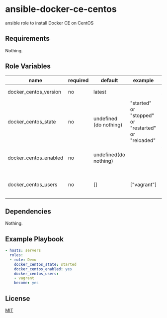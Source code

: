 # ansible-docker-ce-centos

ansible role to install Docker CE on CentOS



## Requirements

Nothing.

## Role Variables

name | required | default | example | description
--- | --- | --- | --- | ---
docker_centos_version | no | latest | | docker version
docker_centos_state | no | undefined (do nothing) | "started" or "stopped" or "restarted" or "reloaded" | docker daemon state
docker_centos_enabled | no | undefined(do nothing) | | whether docker daemon is enabled
docker_centos_users | no | [] | ["vagrant"] | users added to docker group

## Dependencies

Nothing.

## Example Playbook

```yaml
- hosts: servers
  roles:
  - role: Demo
    docker_centos_state: started
    docker_centos_enabled: yes
    docker_centos_users:
    - vagrant
    become: yes
```

## License

[MIT](LICENSE)
